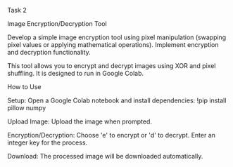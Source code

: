 Task 2 

Image Encryption/Decryption Tool

Develop a simple image encryption tool using pixel manipulation (swapping pixel values or applying mathematical operations). 
Implement encryption and decryption functionality.

This tool allows you to encrypt and decrypt images using XOR and pixel shuffling. 
It is designed to run in Google Colab.

How to Use

Setup: Open a Google Colab notebook and install dependencies: !pip install pillow numpy

Upload Image: Upload the image when prompted.

Encryption/Decryption: Choose 'e' to encrypt or 'd' to decrypt. Enter an integer key for the process.

Download: The processed image will be downloaded automatically.
